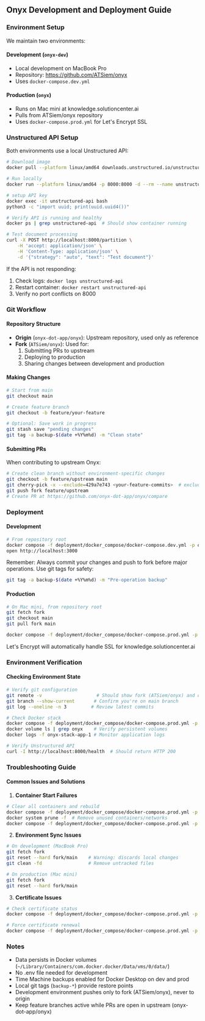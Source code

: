## Onyx Development and Deployment Guide

### Environment Setup
We maintain two environments:

#### Development (`onyx-dev`)
- Local development on MacBook Pro
- Repository: https://github.com/ATSiem/onyx
- Uses `docker-compose.dev.yml`

#### Production (`onyx`)
- Runs on Mac mini at knowledge.solutioncenter.ai
- Pulls from ATSiem/onyx repository
- Uses `docker-compose.prod.yml` for Let's Encrypt SSL

### Unstructured API Setup
Both environments use a local Unstructured API:
```bash
# Download image
docker pull --platform linux/amd64 downloads.unstructured.io/unstructured-io/unstructured-api:latest

# Run locally
docker run --platform linux/amd64 -p 8000:8000 -d --rm --name unstructured-api downloads.unstructured.io/unstructured-io/unstructured-api:latest

# setup API key
docker exec -it unstructured-api bash
python3 -c "import uuid; print(uuid.uuid4())"

# Verify API is running and healthy
docker ps | grep unstructured-api  # Should show container running

# Test document processing
curl -X POST http://localhost:8000/partition \
    -H 'accept: application/json' \
    -H 'Content-Type: application/json' \
    -d '{"strategy": "auto", "text": "Test document"}'
```

If the API is not responding:
1. Check logs: `docker logs unstructured-api`
2. Restart container: `docker restart unstructured-api`
3. Verify no port conflicts on 8000

### Git Workflow

#### Repository Structure
- **Origin** (`onyx-dot-app/onyx`): Upstream repository, used only as reference
- **Fork** (`ATSiem/onyx`): Used for:
  1. Submitting PRs to upstream
  2. Deploying to production
  3. Sharing changes between development and production

#### Making Changes
```bash
# Start from main
git checkout main

# Create feature branch
git checkout -b feature/your-feature

# Optional: Save work in progress
git stash save "pending changes"
git tag -a backup-$(date +%Y%m%d) -m "Clean state"
```

#### Submitting PRs
When contributing to upstream Onyx:
```bash
# Create clean branch without environment-specific changes
git checkout -b feature/upstream main
git cherry-pick -x --exclude=429a7e743 <your-feature-commits>  # exclude local config changes
git push fork feature/upstream
# Create PR at https://github.com/onyx-dot-app/onyx/compare
```

### Deployment

#### Development
```bash
# From repository root
docker compose -f deployment/docker_compose/docker-compose.dev.yml -p onyx-stack up -d --build --force-recreate
open http://localhost:3000
```

Remember: Always commit your changes and push to fork before major operations. Use git tags for safety:
```bash
git tag -a backup-$(date +%Y%m%d) -m "Pre-operation backup"
```

#### Production
```bash
# On Mac mini, from repository root
git fetch fork
git checkout main
git pull fork main

docker compose -f deployment/docker_compose/docker-compose.prod.yml -p onyx-stack up -d --build --force-recreate
```
Let's Encrypt will automatically handle SSL for knowledge.solutioncenter.ai

### Environment Verification

#### Checking Environment State
```bash
# Verify git configuration
git remote -v                    # Should show fork (ATSiem/onyx) and origin (onyx-dot-app/onyx)
git branch --show-current       # Confirm you're on main branch
git log --oneline -n 3         # Review latest commits

# Check Docker stack
docker compose -f deployment/docker_compose/docker-compose.prod.yml -p onyx-stack ps  # View container status
docker volume ls | grep onyx    # Verify persistent volumes
docker logs -f onyx-stack-app-1 # Monitor application logs

# Verify Unstructured API
curl -I http://localhost:8000/health  # Should return HTTP 200
```

### Troubleshooting Guide

#### Common Issues and Solutions

1. **Container Start Failures**
```bash
# Clear all containers and rebuild
docker compose -f deployment/docker_compose/docker-compose.prod.yml -p onyx-stack down
docker system prune -f  # Remove unused containers/networks
docker compose -f deployment/docker_compose/docker-compose.prod.yml -p onyx-stack up -d --build
```

2. **Environment Sync Issues**
```bash
# On development (MacBook Pro)
git fetch fork
git reset --hard fork/main    # Warning: discards local changes
git clean -fd                 # Remove untracked files

# On production (Mac mini)
git fetch fork
git reset --hard fork/main
```

3. **Certificate Issues**
```bash
# Check certificate status
docker compose -f deployment/docker_compose/docker-compose.prod.yml -p onyx-stack exec certbot certbot certificates

# Force certificate renewal
docker compose -f deployment/docker_compose/docker-compose.prod.yml -p onyx-stack exec certbot certbot renew --force-renewal
```

### Notes
- Data persists in Docker volumes (`~/Library/Containers/com.docker.docker/Data/vms/0/data/`)
- No .env file needed for development
- Time Machine backups enabled for Docker Desktop on dev and prod
- Local git tags (`backup-*`) provide restore points
- Development environment pushes only to fork (ATSiem/onyx), never to origin
- Keep feature branches active while PRs are open in upstream (onyx-dot-app/onyx)
